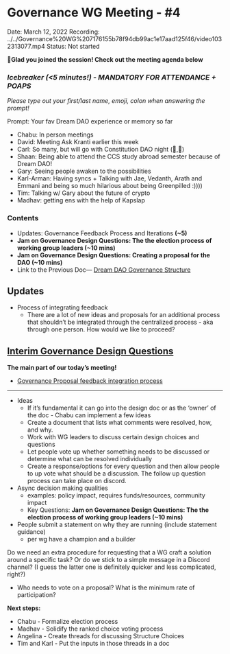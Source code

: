 # Governance WG Meeting - #4

Date: March 12, 2022
Recording: ../../Governance%20WG%207176155b78f94db99ac1e17aad125f46/video1032313077.mp4
Status: Not started

🌱**Glad you joined the session! Check out the meeting agenda below**

### *Icebreaker (<5 minutes!) - MANDATORY FOR ATTENDANCE + POAPS*

*Please type out your first/last name, emoji, colon when answering the prompt!* 

Prompt: Your fav Dream DAO experience or memory so far 

- Chabu: In person meetings
- David: Meeting Ask Kranti earlier this week
- Carl: So many, but will go with Constitution DAO night (📜,📜)
- Shaan: Being able to attend the CCS study abroad semester because of Dream DAO!
- Gary: Seeing people awaken to the possibilities
- Karl-Arman: Having syncs + Talking with Jae, Vedanth, Arath and Emmani and being so much hilarious about being Greenpilled :))))
- Tim: Talking w/ Gary about the future of crypto
- Madhav: getting ens with the help of Kapslap

### Contents

- Updates: Governance Feedback Process and Iterations **(~5)**
- **Jam on Governance Design Questions: The the election process of working group leaders (~10 mins)**
- **Jam on Governance Design Questions: Creating a proposal for the DAO (~10 mins)**
- Link to the Previous Doc— [Dream DAO Governance Structure ](https://www.notion.so/Dream-DAO-Governance-Structure-dd839d47a67f4600ba0ac9d6ea3a7367?pvs=21)

## Updates

- Process of integrating feedback
    - There are a lot of new ideas and proposals for an additional process that shouldn’t be integrated through the centralized process - aka through one person. How would we like to proceed?

## [Interim Governance Design Questions](https://www.notion.so/Interim-Governance-Design-Questions-7e25fc51bff149508573e42552560946?pvs=21)

**The main part of our today’s meeting!** 

- [Governance Proposal feedback integration process](https://www.notion.so/Dream-DAO-Governance-Structure-dd839d47a67f4600ba0ac9d6ea3a7367?pvs=21)

---

- Ideas
    - If it’s fundamental it can go into the design doc or as the ‘owner’ of the doc - Chabu can implement a few ideas
    - Create a document that lists what comments were resolved, how, and why.
    - Work with WG leaders to discuss certain design choices and questions
    - Let people vote up whether something needs to be discussed or determine what can be resolved individually
    - Create a response/options for every question and then allow people to up vote what should be a discussion. The follow up question process can take place on discord.
- Async decision making qualities
    - examples: policy impact, requires funds/resources, community impact
    - Key Questions: 
    **Jam on Governance Design Questions: The the election process of working group leaders (~10 mins)**
- People submit a statement on why they are running (include statement guidance)
    - per wg have a champion and a builder

Do we need an extra procedure for requesting that a WG craft a solution around a specific task? Or do we stick to a simple message in a Discord channel? (I guess the latter one is definitely quicker and less complicated, right?)

- Who needs to vote on a proposal? What is the minimum rate of participation?

**Next steps:**

- Chabu - Formalize election process
- Madhav - Solidify the ranked choice voting process
- Angelina - Create threads for discussing Structure Choices
- Tim and Karl - Put the inputs in those threads in a doc